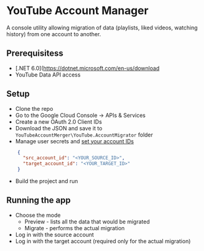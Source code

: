 # YouTube Account Manager
A console utility allowing migration of data (playlists, liked videos, watching history) from one account to another. 


## Prerequisitess
- [.NET 6.0](https://dotnet.microsoft.com/en-us/download
- YouTube Data API access

## Setup
- Clone the repo
- Go to the Google Cloud Console -> APIs & Services
- Create a new OAuth 2.0 Client IDs
- Download the JSON and save it to `YouTubeAccountMerger\YouTube.AccountMigrator` folder
- Manage user secrets and [set your account IDs](https://support.google.com/youtube/answer/3250431?hl=en)
```json
    { 
      "src_account_id": "<YOUR_SOURCE_ID>",
      "target_account_id": "<YOUR_TARGET_ID>"
    }
```
- Build the project and run

## Running the app
- Choose the mode
  - Preview - lists all the data that would be migrated
  - Migrate - performs the actual migration
- Log in with the source account
- Log in with the target account (required only for the actual migration)
